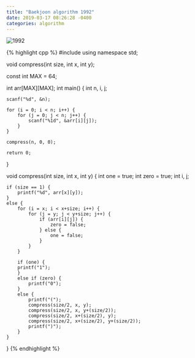 ```yaml
---
title: "Baekjoon algorithm 1992"
date: 2019-03-17 08:26:28 -0400
categories: algorithm
---
```



![1992](https://user-images.githubusercontent.com/49894861/64416736-baf77580-d0d2-11e9-9173-5483c3b95ffc.png)



{% highlight cpp %}
#include <cstdio>
using namespace std;

void compress(int size, int x, int y);

const int MAX = 64;

int arr[MAX][MAX];
int main() {
	int n, i, j;
	
	scanf("%d", &n);
	
	for (i = 0; i < n; i++) {
		for (j = 0; j < n; j++) {
			scanf("%1d", &arr[i][j]);
		}
	}
	
	compress(n, 0, 0);
	
	return 0;
}

void compress(int size, int x, int y) {
	int one = true;
	int zero = true;
	int i, j;
	
	if (size == 1) {
		printf("%d", arr[x][y]);
	}
	else {
		for (i = x; i < x+size; i++) {
			for (j = y; j < y+size; j++) {
				if (arr[i][j]) {
					zero = false;
				} else {
					one = false;
				}
			}
		}
		
		if (one) {
		printf("1");
		}
		else if (zero) {
			printf("0");
		}
		else {
			printf("(");
			compress(size/2, x, y);
			compress(size/2, x, y+(size/2));
			compress(size/2, x+(size/2), y);
			compress(size/2, x+(size/2), y+(size/2));
			printf(")");
		}
	}
}
{% endhighlight %}
